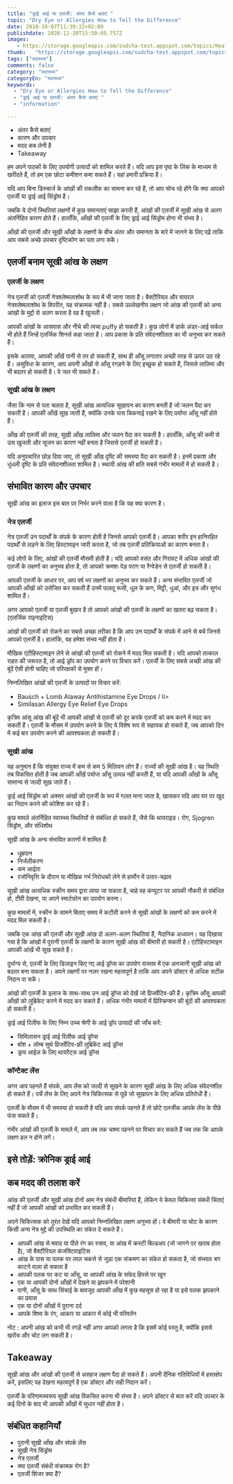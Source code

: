 ```yaml
---
title: "ड्राई आई या एलर्जी: अंतर कैसे बताएं "
topic: "Dry Eye or Allergies How to Tell the Difference"
date: 2018-10-07T11:39:22+02:00
publishdate: 2020-12-20T15:50:05.757Z
images: 
   - https://storage.googleapis.com/sudcha-test.appspot.com/topics/Health/default-selection/5.jpg
thumb:   "https://storage.googleapis.com/sudcha-test.appspot.com/topics/Health/default-selection/thumb/5.jpg"
tags: ["स्वास्थ्य"]
comments: false
category: "स्वास्थ्य"
categoryEn: "स्वास्थ्य"
keywords: 
  - "Dry Eye or Allergies How to Tell the Difference"
  - "ड्राई आई या एलर्जी: अंतर कैसे बताएं "
  - "information"

---
```

<ul> <li> अंतर कैसे बताएं </li> <li> कारण और उपचार </li> <li> मदद कब लेनी है </li> <li> Takeaway </li> </ul> <p > हम अपने पाठकों के लिए उपयोगी उत्पादों को शामिल करते हैं। यदि आप इस पृष्ठ के लिंक के माध्यम से खरीदते हैं, तो हम एक छोटा कमीशन कमा सकते हैं। यहां हमारी प्रक्रिया है। </p> <p> यदि आप बिना डिस्चार्ज के आंखों की तकलीफ का सामना कर रहे हैं, तो आप सोच रहे होंगे कि क्या आपको एलर्जी या ड्राई आई सिंड्रोम है। </p> <p> जबकि ये दोनों स्थितियां लक्षणों में कुछ समानताएं साझा करती हैं, आंखों की एलर्जी में सूखी आंख से अलग अंतर्निहित कारण होते हैं। हालाँकि, आँखों की एलर्जी के लिए ड्राई आई सिंड्रोम होना भी संभव है। </p> <p> आँखों की एलर्जी और सूखी आँखों के लक्षणों के बीच अंतर और समानता के बारे में जानने के लिए पढ़ें ताकि आप सबसे अच्छे उपचार दृष्टिकोण का पता लगा सकें। </p> <h2> एलर्जी बनाम सूखी आंख के लक्षण </h2> <h3> एलर्जी के लक्षण </h3> <p> नेत्र एलर्जी को एलर्जी नेत्रश्लेष्मलाशोथ के रूप में भी जाना जाता है। बैक्टीरियल और वायरल नेत्रश्लेष्मलाशोथ के विपरीत, यह संक्रामक नहीं है। सबसे उल्लेखनीय लक्षण जो आंख की एलर्जी को अन्य आंखों के मुद्दों से अलग करता है वह है खुजली। </p> <p> आपकी आंखों के आसपास और नीचे की त्वचा puffy हो सकती है। कुछ लोगों में डार्क अंडर-आई सर्कल भी होते हैं जिन्हें एलर्जिक शिनर्स कहा जाता है। आप प्रकाश के प्रति संवेदनशीलता का भी अनुभव कर सकते हैं। </p> <p> इसके अलावा, आपकी आँखें पानी से तर हो सकती हैं, साथ ही आँसू लगातार अच्छी तरह से ऊपर उठ रहे हैं। असुविधा के कारण, आप अपनी आँखों से आँसू रगड़ने के लिए इच्छुक हो सकते हैं, जिससे लालिमा और भी बदतर हो सकती है। वे जल भी सकते हैं। </p> <h3> सूखी आंख के लक्षण </h3> <p> जैसा कि नाम से पता चलता है, सूखी आंख अत्यधिक सूखापन का कारण बनती है जो जलन पैदा कर सकती है। आपकी आँखें सूख जाती हैं, क्योंकि उनके पास चिकनाई रखने के लिए पर्याप्त आँसू नहीं होते हैं। </p> <p> आँख की एलर्जी की तरह, सूखी आँख लालिमा और जलन पैदा कर सकती है। हालाँकि, आँसू की कमी से उस खुजली और सूजन का कारण नहीं बनता है जिससे एलर्जी हो सकती है। </p> <p> यदि अनुपचारित छोड़ दिया जाए, तो सूखी आँख दृष्टि की समस्या पैदा कर सकती है। इनमें प्रकाश और धुंधली दृष्टि के प्रति संवेदनशीलता शामिल है। स्थायी आंख की क्षति सबसे गंभीर मामलों में हो सकती है। </p> <h2> संभावित कारण और उपचार </h2> <p> सूखी आंख का इलाज इस बात पर निर्भर करने वाला है कि यह क्या कारण है। </p> <h3> नेत्र एलर्जी </h3> <p> नेत्र एलर्जी उन पदार्थों के संपर्क के कारण होती है जिनसे आपको एलर्जी है। आपका शरीर इन हानिरहित पदार्थों से लड़ने के लिए हिस्टामाइन जारी करता है, जो तब एलर्जी प्रतिक्रियाओं का कारण बनता है। </p> <p> कई लोगों के लिए, आंखों की एलर्जी मौसमी होती है। यदि आपको वसंत और गिरावट में अधिक आंखों की एलर्जी के लक्षणों का अनुभव होता है, तो आपको क्रमशः पेड़ पराग या रैग्वेडेन से एलर्जी हो सकती है। </p> <p> आपकी एलर्जी के आधार पर, आप वर्ष भर लक्षणों का अनुभव कर सकते हैं। अन्य संभावित एलर्जी जो आपकी आँखों को उत्तेजित कर सकती हैं उनमें पालतू रूसी, धूल के कण, मिट्टी, धुआं, और इत्र और सुगंध शामिल हैं। </p> <p> अगर आपको एलर्जी या एलर्जी बुखार है तो आपको आंखों की एलर्जी के लक्षणों का खतरा बढ़ सकता है। (एलर्जिक राइनाइटिस) </p> <p> आंखों की एलर्जी को रोकने का सबसे अच्छा तरीका है कि आप उन पदार्थों के संपर्क में आने से बचें जिनसे आपको एलर्जी है। हालांकि, यह हमेशा संभव नहीं होता है। </p> <p> मौखिक एंटीहिस्टामाइन लेने से आंखों की एलर्जी को रोकने में मदद मिल सकती है। यदि आपको तत्काल राहत की जरूरत है, तो आई ड्रॉप का उपयोग करने पर विचार करें। एलर्जी के लिए सबसे अच्छी आंख की बूंदें ऐसी होनी चाहिए जो परिरक्षकों से मुक्त हों। </p> <p> निम्नलिखित आंखों की एलर्जी के उत्पादों पर विचार करें: </p> <ul> <li> Bausch + Lomb Alaway Antihistamine Eye Drops / li> <li> Similasan Allergy Eye Relief Eye Drops </li> </ul> <p> कृत्रिम आंसू आंख की बूंदें भी आपकी आंखों से एलर्जी को दूर करके एलर्जी को कम करने में मदद कर सकती हैं। एलर्जी के मौसम में उपयोग करने के लिए ये विशेष रूप से सहायक हो सकते हैं, जब आपको दिन में कई बार उपयोग करने की आवश्यकता हो सकती है। </p> <h3> सूखी आंख </h3> <p> यह अनुमान है कि संयुक्त राज्य में कम से कम 5 मिलियन लोग हैं। राज्यों की सूखी आंख है। यह स्थिति तब विकसित होती है जब आपकी आँखें पर्याप्त आँसू उत्पन्न नहीं करती हैं, या यदि आपकी आँखों के आँसू सामान्य से जल्दी सूख जाते हैं। </p> <p> ड्राई आई सिंड्रोम को अक्सर आंखों की एलर्जी के रूप में गलत माना जाता है, खासकर यदि आप घर पर खुद का निदान करने की कोशिश कर रहे हैं। </p> <p> कुछ मामले अंतर्निहित स्वास्थ्य स्थितियों से संबंधित हो सकते हैं, जैसे कि थायराइड। रोग, Sjogren सिंड्रोम, और संधिशोथ </p> <p> सूखी आंख के अन्य संभावित कारणों में शामिल हैं: </p> <ul> <li> धूम्रपान </li> <li> निर्जलीकरण </li> <li> कम आर्द्रता </li> <li> रजोनिवृत्ति के दौरान या मौखिक गर्भ निरोधकों लेने से हार्मोन में उतार-चढ़ाव </li> </ul> <p> सूखी आंख अत्यधिक स्क्रीन समय द्वारा लाया जा सकता है, चाहे वह कंप्यूटर पर आपकी नौकरी से संबंधित हो, टीवी देखना, या अपने स्मार्टफोन का उपयोग करना। </p> <p> कुछ मामलों में, स्क्रीन के सामने बिताए समय में कटौती करने से सूखी आंखों के लक्षणों को कम करने में मदद मिल सकती है। </p> <p> जबकि एक आंख की एलर्जी और सूखी आंख दो अलग-अलग स्थितियां हैं, नैदानिक ​​अध्ययन। यह दिखाया गया है कि आंखों में पुरानी एलर्जी के लक्षणों के कारण सूखी आंख की बीमारी हो सकती है। एंटीहिस्टामाइन आपकी आंखें भी सूख सकते हैं। </p> <p> दुर्भाग्य से, एलर्जी के लिए डिज़ाइन किए गए आई ड्रॉप्स का उपयोग वास्तव में एक अनजानी सूखी आंख को बदतर बना सकता है। अपने लक्षणों पर नज़र रखना महत्वपूर्ण है ताकि आप अपने डॉक्टर से अधिक सटीक निदान पा सकें। </p> <p> आंखों की एलर्जी के इलाज के साथ-साथ उन आई ड्रॉप्स को देखें जो प्रिजर्वेटिव-फ्री हैं। कृत्रिम आँसू आपकी आँखों को लुब्रिकेट करने में मदद कर सकते हैं। अधिक गंभीर मामलों में प्रिस्क्रिप्शन की बूंदों की आवश्यकता हो सकती है। </p> <p> ड्राई आई रिलीफ के लिए निम्न उच्च श्रेणी के आई ड्रॉप उत्पादों की जाँच करें: </p> <ul> <li> सिमिलासन ड्राई आई रिलीफ आई ड्रॉप्स </li > <li> बॉश + लोम्ब सुथे प्रिजर्वेटिव-फ्री लुब्रिकेंट आई ड्रॉप्स </li> <li> ड्राय आईज़ के लिए थायरैट्स आई ड्रॉप्स </li> </ul> <h3> कॉन्टैक्ट लेंस </h3 <p> अगर आप पहनते हैं संपर्क, आप लेंस को जल्दी से सूखने के कारण सूखी आंख के लिए अधिक संवेदनशील हो सकते हैं। पर्चे लेंस के लिए अपने नेत्र चिकित्सक से पूछें जो सूखापन के लिए अधिक प्रतिरोधी हैं। </p> <p> एलर्जी के मौसम में भी समस्या हो सकती है यदि आप संपर्क पहनते हैं तो छोटे एलर्जीक आपके लेंस के पीछे फंस सकते हैं। </p> <p> गंभीर आंखों की एलर्जी के मामले में, आप तब तक चश्मा पहनने पर विचार कर सकते हैं जब तक कि आपके लक्षण हल न होने लगें। </p> <h2> इसे तोड़ें: क्रोनिक ड्राई आई </h2> <h2> कब मदद की तलाश करें </h2> <p> आंख की एलर्जी और सूखी आंख दोनों आम नेत्र संबंधी बीमारियां हैं, लेकिन ये केवल चिकित्सा संबंधी चिंताएं नहीं हैं जो आपकी आंखों को प्रभावित कर सकती हैं। </p> <p> अपने चिकित्सक को तुरंत देखें यदि आपको निम्नलिखित लक्षण अनुभव हों। वे बीमारी या चोट के कारण किसी अन्य नेत्र मुद्दे की उपस्थिति का संकेत दे सकते हैं। </p> <ul> <li> आपकी आंख से मवाद या पीले रंग का स्त्राव, या आंख में क्रस्टी बिल्डअप (जो जागने पर खराब होता है), जो बैक्टीरियल कंजंक्टिवाइटिस </li> <li> आंख के पास या पलक पर लाल चकत्ते से जुड़ा एक संक्रमण का संकेत हो सकता है, जो संभवतः बग काटने वाला हो सकता है </li> <li> आपकी पलक पर कट या आँसू, या आपकी आंख के सफेद हिस्से पर खून </li> <li> एक या आपकी दोनों आँखों में देखने या झपकने में परेशानी </li> <li> पानी, आँसू के साथ सिंचाई के बावजूद आपकी आँख में कुछ महसूस हो रहा है या इसे पलक झपकाने का प्रयास </li> <li> एक या दोनों आँखों में पुराना दर्द </li> <li> आपके शिष्य के रंग, आकार या आकार में कोई भी परिवर्तन </li> </ul> <p> नोट : अपनी आंख को कभी भी रगड़ें नहीं अगर आपको लगता है कि इसमें कोई वस्तु है, क्योंकि इससे खरोंच और चोट लग सकती है। </p> <h2> Takeaway </h2> <p> सूखी आंख और आंखों की एलर्जी से असहज लक्षण पैदा हो सकते हैं। अपनी दैनिक गतिविधियों में हस्तक्षेप करें, इसलिए यह देखना महत्वपूर्ण है एक डॉक्टर और सही निदान करें। </p> <p> एलर्जी के परिणामस्वरूप सूखी आंख विकसित करना भी संभव है। अपने डॉक्टर से बात करें यदि उपचार के कई दिनों के बाद भी आपकी आँखों में सुधार नहीं होता है। </p> <h2> संबंधित कहानियाँ </h2> <ul> <li> पुरानी सूखी आँख और संपर्क लेंस </li> <li> सूखी नेत्र सिंड्रोम </li> <li> नेत्र एलर्जी </li> <li> क्या एलर्जी संबंधी संक्रामक रोग है? </Li> <li> एलर्जी शिंजर क्या हैं? </Li> </ul> 